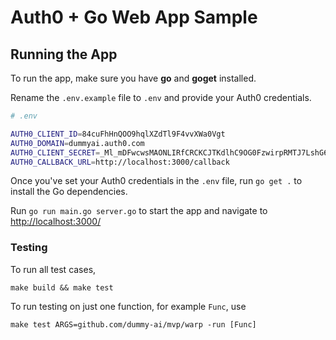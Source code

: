 # Auth0 + Go Web App Sample

## Running the App

To run the app, make sure you have **go** and **goget** installed.

Rename the `.env.example` file to `.env` and provide your Auth0 credentials.

```bash
# .env

AUTH0_CLIENT_ID=84cuFhHnQOO9hqlXZdTl9F4vvXWa0Vgt
AUTH0_DOMAIN=dummyai.auth0.com
AUTH0_CLIENT_SECRET=_Ml_mDFwcwsMAONLIRfCRCKCJTKdlhC9OG0FzwirpRMTJ7LshG6ZoJ2AnRlT47_G
AUTH0_CALLBACK_URL=http://localhost:3000/callback
```

Once you've set your Auth0 credentials in the `.env` file, run `go get .` to install the Go dependencies.

Run `go run main.go server.go` to start the app and navigate to [http://localhost:3000/](http://localhost:3000/)

### Testing

To run all test cases,

```
make build && make test
```

To run testing on just one function, for example `Func`, use 

```
make test ARGS=github.com/dummy-ai/mvp/warp -run [Func]
```

